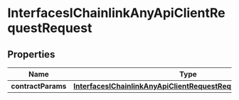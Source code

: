 

# InterfacesIChainlinkAnyApiClientRequestRequest

## Properties

Name | Type | Description | Notes
------------ | ------------- | ------------- | -------------
**contractParams** | [**InterfacesIChainlinkAnyApiClientRequestRequestContractParams**](InterfacesIChainlinkAnyApiClientRequestRequestContractParams.md) |  | 




